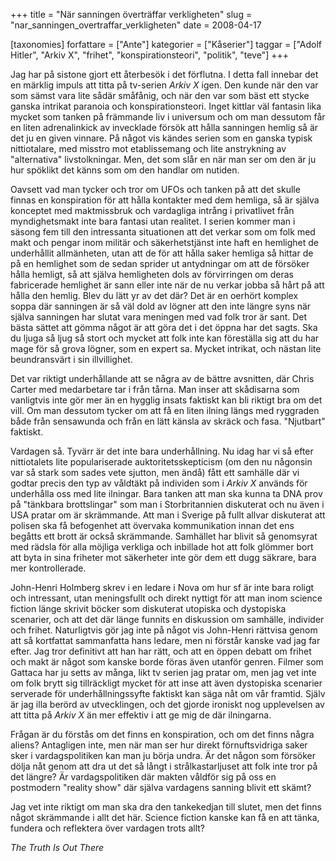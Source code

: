 +++
title = "När sanningen överträffar verkligheten"
slug = "nar_sanningen_overtraffar_verkligheten"
date = 2008-04-17

[taxonomies]
forfattare = ["Ante"]
kategorier = ["Kåserier"]
taggar = ["Adolf Hitler", "Arkiv X", "frihet", "konspirationsteori", "politik", "teve"]
+++

Jag har på sistone gjort ett återbesök i det förflutna. I detta fall innebar
det en märklig impuls att titta på tv-serien _Arkiv X_ igen. Den kunde när
den var som sämst vara lite sådär småfånig, och när den var som bäst ett
stycke ganska intrikat paranoia och konspirationsteori. Inget kittlar väl
fantasin lika mycket som tanken på främmande liv i universum och om man
dessutom får en liten adrenalinkick av invecklade försök att hålla sanningen
hemlig så är det ju en given vinnare. På något vis kändes serien som en
ganska typisk nittiotalare, med misstro mot etablissemang och lite
anstrykning av "alternativa" livstolkningar. Men, det som slår en när man ser
om den är ju hur spöklikt det känns som om den handlar om nutiden.

Oavsett vad man tycker och tror om UFOs och tanken på att det skulle finnas
en konspiration för att hålla kontakter med dem hemliga, så är själva
konceptet med maktmissbruk och vardagliga intrång i privatlivet från
myndighetsmakt inte bara fantasi utan realitet. I serien kommer man i säsong
fem till den intressanta situationen att det verkar som om folk med makt och
pengar inom militär och säkerhetstjänst inte haft en hemlighet de underhållit
allmänheten, utan att de för att hålla saker hemliga så hittar de på en
hemlighet som de sedan sprider ut antydningar om att de försöker hålla
hemligt, så att själva hemligheten dols av förvirringen om deras fabricerade
hemlighet är sann eller inte när de nu verkar jobba så hårt på att hålla den
hemlig. Blev du lätt yr av det där? Det är en oerhört komplex soppa där
sanningen är så väl dold av lögner att den inte längre syns när själva
sanningen har slutat vara meningen med vad folk tror är sant. Det bästa
sättet att gömma något är att göra det i det öppna har det sagts. Ska du
ljuga så ljug så stort och mycket att folk inte kan föreställa sig att du har
mage för så grova lögner, som en expert sa. Mycket intrikat, och nästan lite
beundransvärt i sin illvillighet.

Det var riktigt underhållande att se några av de bättre avsnitten, där Chris
Carter med medarbetare tar i från tårna. Man inser att skådisarna som
vanligtvis inte gör mer än en hygglig insats faktiskt kan bli riktigt bra om
det vill. Om man dessutom tycker om att få en liten ilning längs med
ryggraden både från sensawunda och från en lätt känsla av skräck och fasa.
"Njutbart" faktiskt.

Vardagen så. Tyvärr är det inte bara underhållning. Nu idag har vi så efter
nittiotalets lite populariserade auktoritetsskepticism (om den nu någonsin
var så stark som sades vete sjutton, men ändå) fått ett samhälle där vi
godtar precis den typ av våldtäkt på individen som i _Arkiv X_ används för
underhålla oss med lite ilningar. Bara tanken att man ska kunna ta DNA prov
på "tänkbara brottslingar" som man i Storbritannien diskuterat och nu även i
USA pratar om är skrämmande. Att man i Sverige på fullt allvar diskuterat att
polisen ska få befogenhet att övervaka kommunikation innan det ens begåtts
ett brott är också skrämmande. Samhället har blivit så genomsyrat med rädsla
för alla möjliga verkliga och inbillade hot att folk glömmer bort att byta in
sina friheter mot säkerheter inte gör dem ett dugg säkrare, bara mer
kontrollerade.

John-Henri Holmberg skrev i en ledare i Nova om hur sf är inte bara roligt
och intressant, utan meningsfullt och direkt nyttigt för att man inom science
fiction länge skrivit böcker som diskuterat utopiska och dystopiska
scenarier, och att det där länge funnits en diskussion om samhälle, individer
och frihet. Naturligtvis gör jag inte på något vis John-Henri rättvisa genom
att så kortfattat sammanfatta hans ledare, men ni förstår kanske vad jag far
efter. Jag tror definitivt att han har rätt, och att en öppen debatt om
frihet och makt är något som kanske borde föras även utanför genren. Filmer
som Gattaca har ju setts av många, likt tv serien jag pratar om, men jag vet
inte om folk brytt sig tillräckligt mycket för att inse att även dystopiska
scenarier serverade för underhållningssyfte faktiskt kan säga nåt om vår
framtid. Själv är jag illa berörd av utvecklingen, och det gjorde ironiskt
nog upplevelsen av att titta på _Arkiv X_ än mer effektiv i att ge mig de där
ilningarna.

Frågan är du förstås om det finns en konspiration, och om det finns några
aliens? Antagligen inte, men när man ser hur direkt förnuftsvidriga saker
sker i vardagspolitiken kan man ju börja undra. Är det någon som försöker
dölja nåt genom att dra ut det så långt i strålkastarljuset att folk inte
tror på det längre? Är vardagspolitiken där makten våldför sig på oss en
postmodern "reality show" där själva vardagens sanning blivit ett skämt?

Jag vet inte riktigt om man ska dra den tankekedjan till slutet, men det
finns något skrämmande i allt det här. Science fiction kanske kan få en att
tänka, fundera och reflektera över vardagen trots allt?

_The Truth Is Out There_
